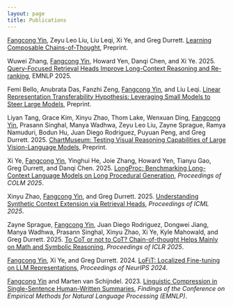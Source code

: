 ```yaml
---
layout: page
title: Publications
---
```

<ins>Fangcong Yin</ins>, Zeyu Leo Liu, Liu Leqi, Xi Ye, and Greg Durrett. [Learning Composable Chains-of-Thought](https://arxiv.org/abs/2505.22635), Preprint.

Wuwei Zhang, <ins>Fangcong Yin</ins>, Howard Yen, Danqi Chen, and Xi Ye. 2025. [Query-Focused Retrieval Heads Improve Long-Context Reasoning and Re-ranking](https://arxiv.org/abs/2506.09944), EMNLP 2025.

Femi Bello, Anubrata Das, Fanzhi Zeng, <ins>Fangcong Yin</ins>, and Liu Leqi. [Linear Representation Transferability Hypothesis: Leveraging Small Models to Steer Large Models](https://arxiv.org/abs/2506.00653), Preprint.

Liyan Tang, Grace Kim, Xinyu Zhao, Thom Lake, Wenxuan Ding, <ins>Fangcong Yin</ins>, Prasann Singhal, Manya Wadhwa, Zeyu Leo Liu, Zayne Sprague, Ramya Namuduri, Bodun Hu, Juan Diego Rodriguez, Puyuan Peng, and Greg Durrett. 2025. [ChartMuseum: Testing Visual Reasoning Capabilities of Large Vision-Language Models](https://arxiv.org/abs/2505.13444), Preprint.

Xi Ye, <ins>Fangcong Yin</ins>, Yinghui He, Joie Zhang, Howard Yen, Tianyu Gao, Greg Durrett, and Danqi Chen. 2025. [LongProc: Benchmarking Long-Context Language Models on Long Procedural Generation](https://arxiv.org/abs/2501.05414), *Proceedings of COLM 2025*.

Xinyu Zhao, <ins>Fangcong Yin</ins>, and Greg Durrett. 2025. [Understanding Synthetic Context Extension via Retrieval Heads](https://arxiv.org/abs/2410.22316), *Proceedings of ICML 2025*.

Zayne Sprague, <ins>Fangcong Yin</ins>, Juan Diego Rodriguez, Dongwei Jiang, Manya Wadhwa, Prasann Singhal, Xinyu Zhao, Xi Ye, Kyle Mahowald, and Greg Durrett. 2025. [To CoT or not to CoT? Chain-of-thought Helps Mainly on Math and Symbolic Reasoning](https://arxiv.org/abs/2409.12183), *Proceedings of ICLR 2025*.

<ins>Fangcong Yin</ins>, Xi Ye, and Greg Durrett. 2024. [LoFiT: Localized Fine-tuning on LLM Representations](https://arxiv.org/abs/2406.01563), *Proceedings of NeurIPS 2024*.

<ins>Fangcong Yin</ins> and Marten van Schijndel. 2023. [Linguistic Compression in Single-Sentence Human-Written Summaries](https://aclanthology.org/2023.findings-emnlp.532/), *Findings of the Conference on Empirical Methods for Natural Language Processing (EMNLP)*.

